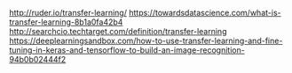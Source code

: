 http://ruder.io/transfer-learning/
https://towardsdatascience.com/what-is-transfer-learning-8b1a0fa42b4
http://searchcio.techtarget.com/definition/transfer-learning
https://deeplearningsandbox.com/how-to-use-transfer-learning-and-fine-tuning-in-keras-and-tensorflow-to-build-an-image-recognition-94b0b02444f2